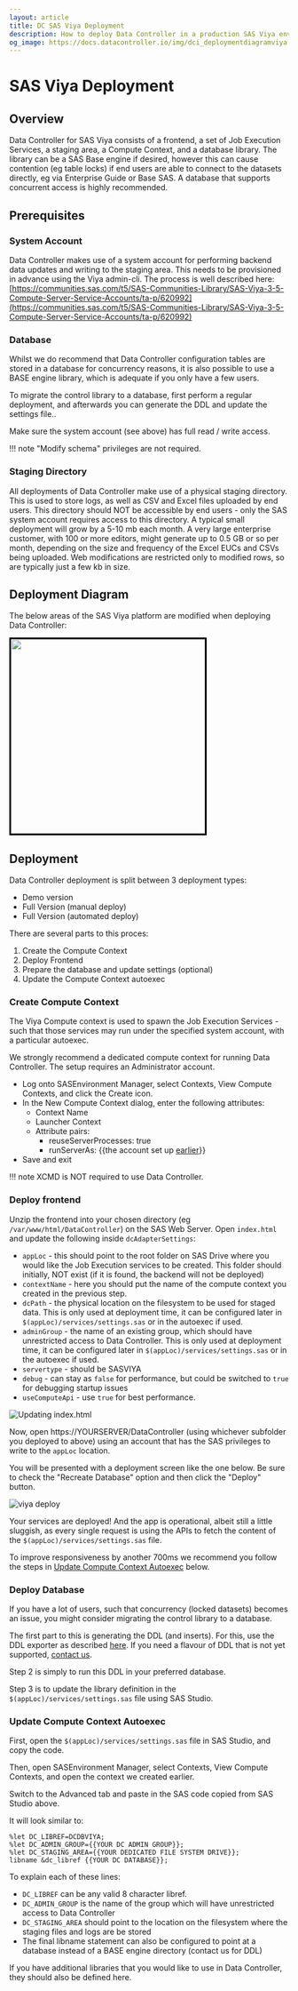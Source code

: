 ```yaml
---
layout: article
title: DC SAS Viya Deployment
description: How to deploy Data Controller in a production SAS Viya environment
og_image: https://docs.datacontroller.io/img/dci_deploymentdiagramviya.png
---
```


# SAS Viya Deployment

## Overview
Data Controller for SAS Viya consists of a frontend, a set of Job Execution Services, a staging area, a Compute Context, and a database library.  The library can be a SAS Base engine if desired, however this can cause contention (eg table locks) if end users are able to connect to the datasets directly, eg via Enterprise Guide or Base SAS.
A database that supports concurrent access is highly recommended.

## Prerequisites

### System Account

Data Controller makes use of a system account for performing backend data updates and writing to the staging area.  This needs to be provisioned in advance using the Viya admin-cli.  The process is well described here:  [https://communities.sas.com/t5/SAS-Communities-Library/SAS-Viya-3-5-Compute-Server-Service-Accounts/ta-p/620992](https://communities.sas.com/t5/SAS-Communities-Library/SAS-Viya-3-5-Compute-Server-Service-Accounts/ta-p/620992)

### Database
Whilst we do recommend that Data Controller configuration tables are stored in a database for concurrency reasons, it is also possible to use a BASE engine library, which is adequate if you only have a few users.

To migrate the control library to a database, first perform a regular deployment, and afterwards you can generate the DDL and update the settings file..

Make sure the system account (see above) has full read / write access.

!!! note
    "Modify schema" privileges are not required.

### Staging Directory
All deployments of Data Controller make use of a physical staging directory.  This is used to store logs, as well as CSV and Excel files uploaded by end users.  This directory should NOT be accessible by end users - only the SAS system account requires access to this directory.
A typical small deployment will grow by a 5-10 mb each month.  A very large enterprise customer, with 100 or more editors, might generate up to 0.5 GB or so per month, depending on the size and frequency of the Excel EUCs and CSVs being uploaded.  Web modifications are restricted only to modified rows, so are typically just a few kb in size.

## Deployment Diagram

The below areas of the SAS Viya platform are modified when deploying Data Controller:

<img src="/img/dci_deploymentdiagramviya.svg" height="350" style="border:3px solid black" >


## Deployment
Data Controller deployment is split between 3 deployment types:

* Demo version
* Full Version (manual deploy)
* Full Version (automated deploy)

<!--
## Full Version - Manual Deploy
-->

There are several parts to this proces:

1.  Create the Compute Context
2.  Deploy Frontend
4.  Prepare the database and update settings (optional)
5.  Update the Compute Context autoexec


### Create Compute Context

The Viya Compute context is used to spawn the Job Execution Services - such that those services may run under the specified system account, with a particular autoexec.

We strongly recommend a dedicated compute context for running Data Controller.  The setup requires an Administrator account.

* Log onto SASEnvironment Manager, select Contexts, View Compute Contexts, and click the Create icon.
* In the New Compute Context dialog, enter the following attributes:
    * Context Name
    * Launcher Context
    * Attribute pairs:
        * reuseServerProcesses: true
        * runServerAs: {{the account set up [earlier](#system-account)}}
* Save and exit

!!! note
    XCMD is NOT required to use Data Controller.
### Deploy frontend

Unzip the frontend into your chosen directory (eg `/var/www/html/DataController`) on the SAS Web Server.  Open `index.html` and update the following inside `dcAdapterSettings`:

- `appLoc` - this should point to the root folder on SAS Drive where you would like the Job Execution services to be created.  This folder should initially, NOT exist (if it is found, the backend will not be deployed)
- `contextName` - here you should put the name of the compute context you created in the previous step.
- `dcPath` - the physical location on the filesystem to be used for staged data.  This is only used at deployment time, it can be configured later in `$(appLoc)/services/settings.sas` or in the autoexec if used.
- `adminGroup` - the name of an existing group, which should have unrestricted access to Data Controller.  This is only used at deployment time, it can be configured later in `$(appLoc)/services/settings.sas` or in the autoexec if used.
- `servertype` - should be SASVIYA
- `debug` - can stay as `false` for performance, but could be switched to `true` for debugging startup issues
- `useComputeApi` - use `true` for best performance.

![Updating index.html](img/viyadeployindexhtml.png)

Now, open https://YOURSERVER/DataController (using whichever subfolder you deployed to above) using an account that has the SAS privileges to write to the `appLoc` location.

You will be presented with a deployment screen like the one below.  Be sure to check the "Recreate Database" option and then click the "Deploy" button.

![viya deploy](img/viyadeployauto.png)

Your services are deployed!  And the app is operational, albeit still a little sluggish, as every single request is using the APIs to fetch the content of the `$(appLoc)/services/settings.sas` file.

To improve responsiveness by another 700ms we recommend you follow the steps in [Update Compute Context Autoexec](/dci-deploysasviya/#update-compute-context-autoexec) below.

### Deploy Database
If you have a lot of users, such that concurrency (locked datasets) becomes an issue, you might consider migrating the control library to a database.

The first part to this is generating the DDL (and inserts).  For this, use the DDL exporter as described [here](/admin-services/#export-database).  If you need a flavour of DDL that is not yet supported, [contact us](https://datacontroller.io/contact/).

Step 2 is simply to run this DDL in your preferred database.

Step 3 is to update the library definition in the `$(appLoc)/services/settings.sas` file using SAS Studio.

### Update Compute Context Autoexec

First, open the `$(appLoc)/services/settings.sas` file in SAS Studio, and copy the code.

Then, open SASEnvironment Manager, select Contexts, View Compute Contexts, and open the context we created earlier.

Switch to the Advanced tab and paste in the SAS code copied from SAS Studio above.

It will look similar to:

```
%let DC_LIBREF=DCDBVIYA;
%let DC_ADMIN_GROUP={{YOUR DC ADMIN GROUP}};
%let DC_STAGING_AREA={{YOUR DEDICATED FILE SYSTEM DRIVE}};
libname &dc_libref {{YOUR DC DATABASE}};
```

To explain each of these lines:

* `DC_LIBREF` can be any valid 8 character libref.
* `DC_ADMIN_GROUP` is the name of the group which will have unrestricted access to Data Controller
* `DC_STAGING_AREA` should point to the location on the filesystem where the staging files and logs are be stored
* The final libname statement can also be configured to point at a database instead of a BASE engine directory (contact us for DDL)

If you have additional libraries that you would like to use in Data Controller, they should also be defined here.
<!--
## Full Version - Automated Deploy

The automated deploy makes use of the SASjs CLI to create the dependent context and job execution services.  In addition to the standard prerequisites (a registered viya system account and a prepared database) you will also need:

* a local copy of the [SASjs CLI](https://sasjs.io/sasjs-cli/#installation)
* a Client / Secret - with an administrator group in SCOPE, and an authorization_code GRANT_TYPE.  The SASjs [Viya Token Generator](https://github.com/sasjs/viyatoken) may help with this.

### Prepare the Target and Token

To configure this part (one time, manual step), we need to run a single command:
```
sasjs add
```
A sequence of command line prompts will follow for defining the target.  These prompts are described [here](https://sasjs.io/sasjs-cli-add/).  Note that `appLoc` is the SAS Drive location in which the Data Controller jobs will be deployed.

### Prepare the Context JSON
This file describes the context that the CI/CD process will generate.  Save this file, eg as `myContext.json`.

```
{
  "name": "DataControllerContext",
  "attributes": {
    "reuseServerProcesses": true,
    "runServerAs": "mycasaccount"
  },
  "environment": {
    "autoExecLines": [
      "%let DC_LIBREF=DCDBVIYA;",
      "%let DC_ADMIN_GROUP={{YOUR DC ADMIN GROUP}};",
      "%let DC_STAGING_AREA={{YOUR DEDICATED FILE SYSTEM DRIVE}};",
      "libname &dc_libref {{YOUR DC DATABASE}};",
    ],
    "options": []
  },
  "launchContext": {
    "contextName": "SAS Job Execution launcher context"
  },
  "launchType": "service",
}
```

### Prepare Deployment Script

The deployment script will run on a build server (or local desktop) and execute as follows:

```
# Create the SAS Viya Target
sasjs context create --source myContext.json --target myTarget
```
-->